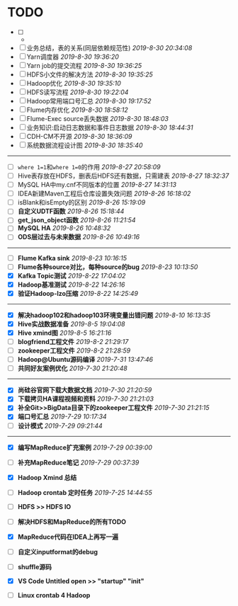 # TODO

* [ ] -
* [ ] 业务总结，表的关系(同层依赖规范性) *2019-8-30 20:34:08*
* [ ] Yarn调度器 *2019-8-30 19:36:20*
* [ ] Yarn job的提交流程 *2019-8-30 19:36:25*
* [ ] HDFS小文件的解决方法 *2019-8-30 19:35:25*
* [ ] Hadoop优化 *2019-8-30 19:35:10*
* [ ] HDFS读写流程 *2019-8-30 19:22:04*
* [ ] Hadoop常用端口号汇总 *2019-8-30 19:17:52*
* [ ] Flume内存优化 *2019-8-30 18:58:12*
* [ ] Flume-Exec source丢失数据 *2019-8-30 18:48:03*
* [ ] 业务知识:启动日志数据和事件日志数据 *2019-8-30 18:44:31*
* [ ] CDH-CM不开源 *2019-8-30 18:36:09*
* [ ] 系统数据流程设计图 *2019-8-30 18:35:40*

---

* [ ] `where 1=1`和`where 1=0`的作用 *2019-8-27 20:58:09*
* [ ] Hive表存放在HDFS，删表后HDFS还有数据，只需建表 *2019-8-27 18:32:37*
* [ ] MySQL HA中my.cnf不同版本的位置 *2019-8-27 14:31:13*
* [ ] IDEA新建Maven工程后仓库设置失效问题 *2019-8-26 16:18:02*
* [ ] isBlank和isEmpty的区别 *2019-8-26 15:19:09*
* [ ] **自定义UDTF函数** *2019-8-26 15:18:44*
* [ ] **get_json_object函数** *2019-8-26 11:21:54*
* [ ] **MySQL HA** *2019-8-26 10:48:32*
* [ ] **ODS层过去与未来数据** *2019-8-26 10:49:16*

---

* [ ] **Flume Kafka sink** *2019-8-23 10:16:15*
* [ ] **Flume各种source对比，每种source的bug** *2019-8-23 10:13:50*
* [x] **Kafka Topic测试** *2019-8-22 17:04:02*
* [x] **Hadoop基准测试** *2019-8-22 14:26:16*
* [x] **验证Hadoop-lzo压缩** *2019-8-22 14:25:49*

---

* [x] **解决hadoop102和hadoop103环境变量出错问题** *2019-8-10 16:13:35*
* [x] **Hive实战数据准备** *2019-8-5 19:04:08*
* [x] **Hive xmind图** *2019-8-5 16:21:16*
* [ ] **blogfriend工程文件** *2019-8-2 21:29:17*
* [ ] **zookeeper工程文件** *2019-8-2 21:28:59*
* [ ] **Hadoop@Ubuntu源码编译** *2019-7-31 13:47:46*
* [ ] **共同好友案例优化** *2019-7-30 21:20:48*

---

* [x] **尚硅谷官网下载大数据文档** *2019-7-30 21:20:59*
* [x] **下载拷贝HA课程视频和资料** *2019-7-30 21:21:03*
* [x] **补全Git>>BigData目录下的zookeeper工程文件** *2019-7-30 21:21:15*
* [x] **端口号汇总** *2019-7-29 10:17:34*
* [ ] **设计模式** *2019-7-29 09:21:44*

---

* [x] **编写MapReduce扩充案例** *2019-7-29 00:39:00*
* [ ] **补充MapReduce笔记** *2019-7-29 00:37:39*
* [x] **Hadoop Xmind 总结**
* [ ] **Hadoop crontab 定时任务** *2019-7-25 14:44:55*
* [ ] **HDFS >> HDFS IO**
* [ ] **解决HDFS和MapReduce的所有TODO**
* [x] **MapReduce代码在IDEA上再写一遍**
* [ ] **自定义inputformat的debug**
* [ ] **shuffle源码**
* [x] **VS Code Untitled open >> "startup" "init"**
* [ ] **Linux crontab 4 Hadoop**

